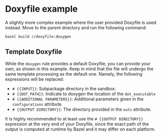 # Doxyfile example

A slightly more complex example where the user provided Doxyfile is used instead.
Move to the parent directory and run the following command:

```bash
bazel build //doxyfile:doxygen
```

## Template Doxyfile

While the `doxygen` rule provides a default Doxyfile, you can provide your own, as shown in this example.
Keep in mind that the file will undergo the same template processing as the default one.
Namely, the following expressions will be replaced:

- `# {{INPUT}}`: Subpackage directory in the sandbox.
- `# {{DOT_PATH}}`: Indicate to doxygen the location of the `dot_executable`
- `# {{ADDITIONAL PARAMETERS}}`: Additional parameters given in the `configurations` attribute.
- `# {{OUTPUT DIRECTORY}}`: The directory provided in the `outs` attribute.

It is highly recommended to at least use the `# {{OUTPUT DIRECTORY}}` expression at the very end of your Doxyfile, since the exact path of the output is computed at runtime by Bazel and it may differ on each platform.

